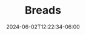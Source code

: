 ---
weight: 400
title: "Breads"
description: ""
icon: "bakery_dining"
date: "2024-06-02T12:22:34-06:00"
lastmod: "2024-06-02T12:22:34-06:00"
draft: false
toc: true
---